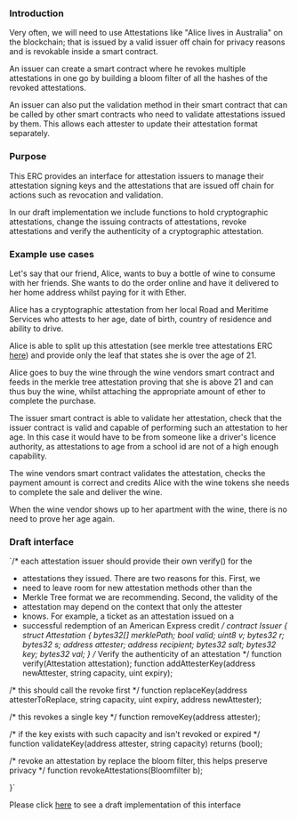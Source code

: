 ### Introduction

Very often, we will need to use Attestations like "Alice lives in Australia" on the blockchain; that is issued by a valid issuer off chain for privacy reasons and is revokable inside a smart contract.

An issuer can create a smart contract where he revokes multiple attestations in one go by building a bloom filter of all the hashes of the revoked attestations.

An issuer can also put the validation method in their smart contract that can be called by other smart contracts who need to validate attestations issued by them. This allows each attester to update their attestation format separately.

### Purpose

This ERC provides an interface for attestation issuers to manage their attestation signing keys and the attestations that are issued off chain for actions such as revocation and validation.

In our draft implementation we include functions to hold cryptographic attestations,
change the issuing contracts of attestations, revoke attestations and verify the authenticity
of a cryptographic attestation.

### Example use cases

Let's say that our friend, Alice, wants to buy a bottle of wine to consume
with her friends. She wants to do the order online and have it delivered to her
home address whilst paying for it with Ether.

Alice has a cryptographic attestation from her local Road and Meritime Services
who
attests to her age, date of birth, country of residence and ability to drive.

Alice is able to split up this attestation (see merkle tree attestations ERC
  [here](https://github.com/alpha-wallet/blockchain-attestation/blob/master/ethereum/lib/MerkleTreeAttestation.sol))
   and provide only the leaf that states she is over the age of 21.

Alice goes to buy the wine through the wine vendors smart contract and feeds in
the merkle tree attestation proving that she is above 21 and can thus buy the
wine, whilst attaching the appropriate amount of ether to complete the purchase.

The issuer smart contract is able to validate her attestation, check
that the issuer contract is valid and capable of performing such an
attestation to her age. In this case it would have to be from someone
like a driver's licence authority, as attestations to age from a
school id are not of a high enough capability.

The wine vendors smart contract validates the attestation, checks the payment
 amount is correct and credits Alice with the wine tokens she needs to complete
 the sale and deliver the wine.

 When the wine vendor shows up to her apartment with the wine, there is no need
 to prove her age again.

### Draft interface

`/* each attestation issuer should provide their own verify() for the
 * attestations they issued. There are two reasons for this. First, we
 * need to leave room for new attestation methods other than the
 * Merkle Tree format we are recommending. Second, the validity of the
 * attestation may depend on the context that only the attester
 * knows. For example, a ticket as an attestation issued on a
 * successful redemption of an American Express credit */
contract Issuer {
  struct Attestation
    {
        bytes32[] merklePath;
        bool valid;
        uint8 v;
        bytes32 r;
        bytes32 s;
        address attester;
        address recipient;
        bytes32 salt;
        bytes32 key;
        bytes32 val;
    }
  /* Verify the authenticity of an attestation */
  function verify(Attestation attestation);
  function addAttesterKey(address newAttester, string capacity, uint expiry);

  /* this should call the revoke first */
  function replaceKey(address attesterToReplace, string capacity, uint expiry, address newAttester);

  /* this revokes a single key */
  function removeKey(address attester);

  /* if the key exists with such capacity and isn't revoked or expired */
  function validateKey(address attester, string capacity) returns (bool);

  /* revoke an attestation by replace the bloom filter, this helps preserve privacy */
  function revokeAttestations(Bloomfilter b);

}`

Please click [here](https://github.com/alpha-wallet/blockchain-attestation/blob/master/ethereum/example-james-squire/james-squire.sol)
to see a draft implementation of this interface
